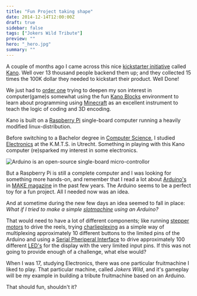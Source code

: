```yaml
---
title: "Fun Project taking shape"
date: 2014-12-14T12:00:00Z
draft: true
sidebar: false
tags: ["Jokers Wild Tribute"]
preview: ""
hero: "_hero.jpg"
summary: ""
---
```


A couple of months ago I came across this nice [kickstarter initiative](https://www.kickstarter.com/projects/alexklein/kano-a-computer-anyone-can-make) called [Kano](http://www.kano.me/). Well over 13 thousand people backend them up; and they collected 15 times the 100K dollar they needed to kickstart their product. Well Done!

We just had to [order one](https://www.youtube.com/watch?v=O9aZ8rVi7Bg) trying to deepen my son interest in computer(game)s somewhat using the fun [Kano Blocks](https://www.youtube.com/watch?v=AuqRGEXznfQ) environment to learn about programming using [Minecraft](http://en.wikipedia.org/wiki/Minecraft) as an excellent instrument to teach the logic of coding and 3D encoding.

Kano is built on a [Raspberry Pi](http://en.wikipedia.org/wiki/Raspberry_Pi) single-board computer running a heavily modified linux-distribution.

Before switching to a Bachelor degree in [Computer Science](http://en.wikipedia.org/wiki/Computer_science), I studied [Electronics](http://en.wikipedia.org/wiki/Electronics) at the K.M.T.S. in Utrecht. Something in playing with this Kano computer (re)sparked my interest in some electronics.

![Arduino is an open-source single-board micro-controllor](arduino.jpg)

But a Raspberry Pi is still a complete computer and I was looking for something more hands-on, and remember that I read a lot about [Arduino's](http://www.arduino.cc/) in [MAKE magazine](http://makezine.com/) in the past few years. The Arduino seems to be a perfect toy for a fun project. All I needed now was an idea.

And at sometime during the new few days an idea seemed to fall in place:  
_What if I tried to make a simple [slotmachine](http://en.wikipedia.org/wiki/Slot_machine) using an Arduino?_

That would need to have a lot of different components; like running [stepper motors](http://en.wikipedia.org/wiki/Stepper_motor) to drive the reels, trying [charlieplexing](http://en.wikipedia.org/wiki/Charlieplexing) as a simple way of multiplexing approximately 10 different buttons to the limited pins of the Arduino and using a [Serial Pheriperal Interface](http://arduino.cc/en/Reference/SPI) to drive approximately 100 different [LED's](http://en.wikipedia.org/wiki/Light-emitting_diode) for the display with the very limited input pins.
If this was not going to provide enough of a challenge, what else would?

When I was 17, studying Electronics, there was one particular fruitmachine I liked to play. That particular machine, called _Jokers Wild_, and it's gameplay will be my example in building a tribute fruitmachine based on an Arduino. 

That should fun, shouldn't it?